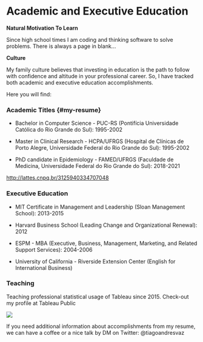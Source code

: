 # Academic and Executive Education


**Natural Motivation To Learn**

Since high school times I am coding and thinking software to solve problems. There is always a page in blank... 

**Culture**

My family culture believes that investing in education is the path to follow with confidence and altitude in your professional career. So, I have tracked both academic and executive education accomplishments. 


Here you will find:

### Academic Titles {#my-resume}

* Bachelor in Computer Science - PUC-RS (Pontifícia Universidade Católica do Rio Grande do Sul): 1995-2002

* Master in Clinical Research - HCPA/UFRGS (Hospital de Clínicas de Porto Alegre, Universidade Federal do Rio Grande do Sul): 1995-2002

* PhD candidate in Epidemiology - FAMED/UFRGS (Faculdade de Medicina, Universidade Federal do Rio Grande do Sul): 2018-2021

http://lattes.cnpq.br/3125940334707048 

### Executive Education

* MIT Certificate in Management and Leadership (Sloan Management School): 2013-2015

* Harvard Business School (Leading Change and Organizational Renewal): 2012

* ESPM - MBA (Executive, Business, Management, Marketing, and Related Support Services): 2004-2006 

* University of California - Riverside Extension Center (English for International Business)

### Teaching

Teaching professional statistical usage of Tableau since 2015.
Check-out my profile at Tableau Public


<div class='tableauPlaceholder' id='viz1603717445493' style='position: relative'><noscript><a href='https:&#47;&#47;tiagoandresvaz.github.io'><img alt=' ' src='https:&#47;&#47;public.tableau.com&#47;static&#47;images&#47;Da&#47;DatathonCOVID-19ClinicalSpectrumSuspiciousCasesClassifier&#47;HealthcareDataExplorer&#47;1_rss.png' style='border: none' /></a></noscript><object class='tableauViz'  style='display:none;'><param name='host_url' value='https%3A%2F%2Fpublic.tableau.com%2F' /> <param name='embed_code_version' value='3' /> <param name='site_root' value='' /><param name='name' value='DatathonCOVID-19ClinicalSpectrumSuspiciousCasesClassifier&#47;HealthcareDataExplorer' /><param name='tabs' value='no' /><param name='toolbar' value='yes' /><param name='static_image' value='https:&#47;&#47;public.tableau.com&#47;static&#47;images&#47;Da&#47;DatathonCOVID-19ClinicalSpectrumSuspiciousCasesClassifier&#47;HealthcareDataExplorer&#47;1.png' /> <param name='animate_transition' value='yes' /><param name='display_static_image' value='yes' /><param name='display_spinner' value='yes' /><param name='display_overlay' value='yes' /><param name='display_count' value='yes' /><param name='language' value='pt' /></object></div>                <script type='text/javascript'>                    var divElement = document.getElementById('viz1603717445493');                    var vizElement = divElement.getElementsByTagName('object')[0];                    vizElement.style.width='1169px';vizElement.style.height='5681px';                    var scriptElement = document.createElement('script');                    scriptElement.src = 'https://public.tableau.com/javascripts/api/viz_v1.js';                    vizElement.parentNode.insertBefore(scriptElement, vizElement);                </script>


If you need additional information about accomplishments from my resume, we can have a coffee or a nice talk by DM on Twitter: @tiagoandresvaz 


